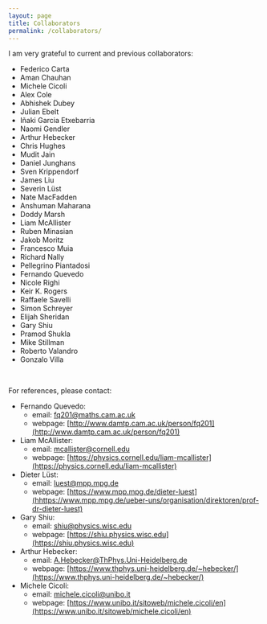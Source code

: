 ```yaml
---
layout: page
title: Collaborators
permalink: /collaborators/
---
```


I am very grateful to current and previous collaborators:

- Federico Carta
- Aman Chauhan
- Michele Cicoli
- Alex Cole
- Abhishek Dubey
- Julian Ebelt
- Iñaki Garcia Etxebarria
- Naomi Gendler
- Arthur Hebecker
- Chris Hughes
- Mudit Jain
- Daniel Junghans
- Sven Krippendorf
- James Liu
- Severin Lüst
- Nate MacFadden
- Anshuman Maharana
- Doddy Marsh
- Liam McAllister
- Ruben Minasian
- Jakob Moritz
- Francesco Muia
- Richard Nally
- Pellegrino Piantadosi
- Fernando Quevedo 
- Nicole Righi
- Keir K. Rogers
- Raffaele Savelli
- Simon Schreyer
- Elijah Sheridan
- Gary Shiu
- Pramod Shukla
- Mike Stillman
- Roberto Valandro
- Gonzalo Villa

<br>

For references, please contact:

* Fernando Quevedo: 
    - email: <a href= "mailto:fq201@maths.cam.ac.uk">fq201@maths.cam.ac.uk</a>
    - webpage: [http://www.damtp.cam.ac.uk/person/fq201](http://www.damtp.cam.ac.uk/person/fq201)
* Liam McAllister:
    - email: <a href= "mailto:mcallister@cornell.edu">mcallister@cornell.edu</a>
    - webpage: [https://physics.cornell.edu/liam-mcallister](https://physics.cornell.edu/liam-mcallister)
* Dieter Lüst:
    - email: <a href= "mailto:luest@mpp.mpg.de">luest@mpp.mpg.de</a>
    - webpage: [https://www.mpp.mpg.de/dieter-luest](hhttps://www.mpp.mpg.de/ueber-uns/organisation/direktoren/prof-dr-dieter-luest)
* Gary Shiu: 
    - email: <a href= "mailto:shiu@physics.wisc.edu">shiu@physics.wisc.edu</a>
    - webpage: [https://shiu.physics.wisc.edu](https://shiu.physics.wisc.edu)
* Arthur Hebecker: 
    - email: <a href= "mailto:A.Hebecker@ThPhys.Uni-Heidelberg.de">A.Hebecker@ThPhys.Uni-Heidelberg.de</a>
    - webpage: [https://www.thphys.uni-heidelberg.de/~hebecker/](https://www.thphys.uni-heidelberg.de/~hebecker/)
* Michele Cicoli:
    - email: <a href= "mailto:michele.cicoli@unibo.it">michele.cicoli@unibo.it</a>
    - webpage: [https://www.unibo.it/sitoweb/michele.cicoli/en](https://www.unibo.it/sitoweb/michele.cicoli/en)




